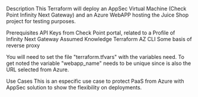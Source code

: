 Description
This Terraform will deploy an AppSec Virtual Machine (Check Point Infinity Next Gateway) and an Azure WebAPP hosting the Juice Shop project for testing purposes.

Prerequisites
API Keys from Check Point portal, related to a Profile of Infinity Next Gateway
Assumed Knowledge
    Terraform
    AZ CLI
    Some basis of reverse proxy

You will need to set the file "terraform.tfvars" with the variables need.  To get noted the variable "webapp_name" needs to be unique since is also the URL selected from Azure.

Use Cases
This is an especific use case to protect PaaS from Azure with AppSec solution to show the flexibility on deployments.
